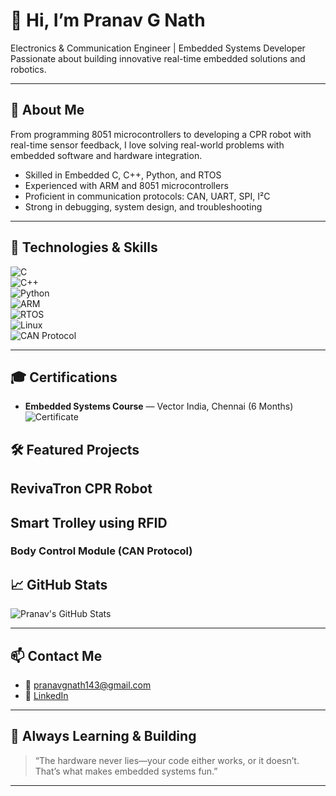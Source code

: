# 👋 Hi, I’m Pranav G Nath


Electronics & Communication Engineer | Embedded Systems Developer  
Passionate about building innovative real-time embedded solutions and robotics.

---

## 🚀 About Me

From programming 8051 microcontrollers to developing a CPR robot with real-time sensor feedback, I love solving real-world problems with embedded software and hardware integration.

- Skilled in Embedded C, C++, Python, and RTOS  
- Experienced with ARM and 8051 microcontrollers  
- Proficient in communication protocols: CAN, UART, SPI, I²C  
- Strong in debugging, system design, and troubleshooting  

---

## 🔧 Technologies & Skills

![C](https://img.shields.io/badge/-C-00599C?style=for-the-badge&logo=c)  
![C++](https://img.shields.io/badge/-C++-00599C?style=for-the-badge&logo=cplusplus)  
![Python](https://img.shields.io/badge/-Python-3776AB?style=for-the-badge&logo=python)  
![ARM](https://img.shields.io/badge/-ARM-ef3e42?style=for-the-badge&logo=arm)  
![RTOS](https://img.shields.io/badge/-RTOS-1e2e3e?style=for-the-badge)  
![Linux](https://img.shields.io/badge/-Linux-FCC624?style=for-the-badge&logo=linux)  
![CAN Protocol](https://img.shields.io/badge/-CAN%20Protocol-ff6f61?style=for-the-badge)

---
## 🎓 Certifications

- **Embedded Systems Course** — Vector India, Chennai (6 Months)  
  ![Certificate](https://img.shields.io/badge/Certificate-Verified-brightgreen) <!-- optional badge -->

## 🛠️ Featured Projects

## RevivaTron CPR Robot
## Smart Trolley using RFID
### Body Control Module (CAN Protocol)
## 📈 GitHub Stats

![Pranav's GitHub Stats](https://github-readme-stats.vercel.app/api?username=pranavgnath&show_icons=true&theme=gruvbox)

---

## 📫 Contact Me

- 📧 pranavgnath143@gmail.com  
- 🔗 [LinkedIn](https://linkedin.com/in/pranavgnath)  

---

## 🎯 Always Learning & Building

> “The hardware never lies—your code either works, or it doesn’t. That’s what makes embedded systems fun.”

---

<!-- Feel free to customize the images, GIFs, and links. If you want help creating demo GIFs or banners, just ask! -->
